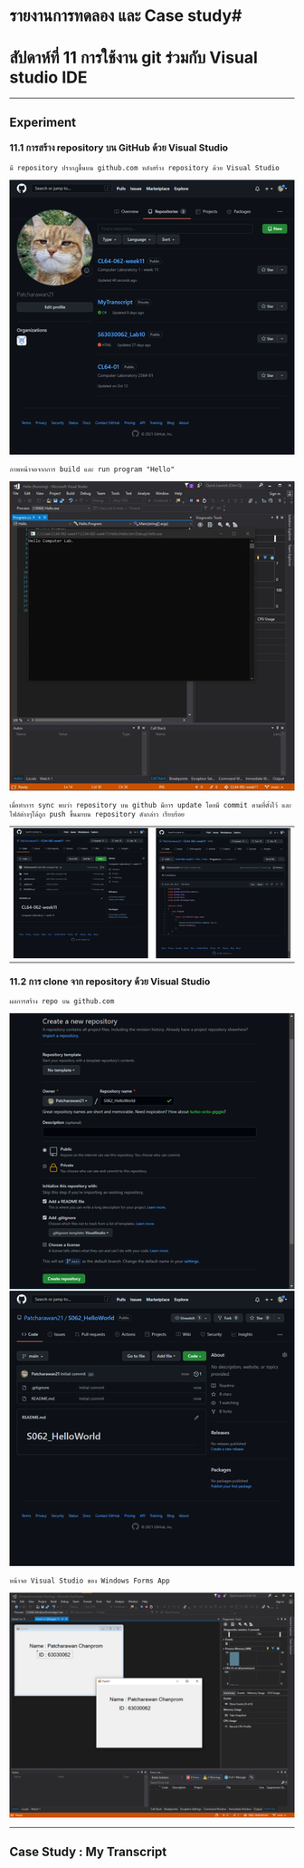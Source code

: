 # รายงานการทดลอง และ Case study#
# สัปดาห์ที่ 11 การใช้งาน git ร่วมกับ Visual studio IDE #
-----------
## Experiment ##
### 11.1 การสร้าง repository บน GitHub ด้วย Visual Studio ###
```
มี repository ปรากฎขึ้นบน github.com หลังสร้าง repository ด้วย Visual Studio
```
<img src = "./image_tosubmit/Picture4.png">

```
ภาพหน้าจอจากการ build และ run program "Hello"
```

<img src = "./image_tosubmit/Picture5.png">

```
เมื่อทำการ sync พบว่า repository บน github มีการ update โดยมี commit ตามที่ตั้งไว้ และไฟล์ต่างๆได้ถูก push ขึ้นมาบน repository ดังกล่าว เรียบร้อย
```

<table>
<tr>
<td><img src = "./image_tosubmit/Picture7.png"></td>
<td><img src = "./image_tosubmit/Picture8.png"></td>
</tr>
</table>

### 11.2 การ clone จาก repository ด้วย Visual Studio ###
```
ผลการสร้าง repo บน github.com
```
<img src = "./image_tosubmit/Picture9.png">
<img src = "./image_tosubmit/Picture10.png">

```
หน้าจอ Visual Studio ของ Windows Forms App
```

<img src = "./image_tosubmit/Picture3.png">

-----------
## Case Study : My Transcript ##
